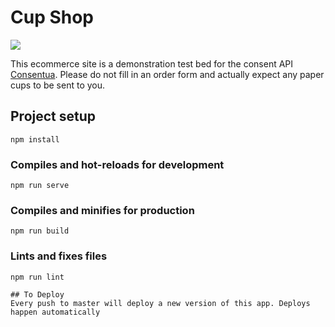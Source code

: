 # Cup Shop
![]('./public/img/icons/cup-shop-logo-512x512.png')

This ecommerce site is a demonstration test bed for the consent API [Consentua](https://consnetua.com). Please do not fill in an order form and actually expect any paper cups to be sent to you.



## Project setup
```
npm install
```

### Compiles and hot-reloads for development
```
npm run serve
```

### Compiles and minifies for production
```
npm run build
```

### Lints and fixes files
```
npm run lint

## To Deploy
Every push to master will deploy a new version of this app. Deploys happen automatically